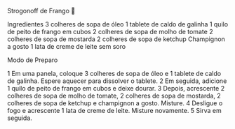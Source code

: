 Strogonoff de Frango :chicken:

Ingredientes
3 colheres de sopa de óleo
1 tablete de caldo de galinha
1 quilo de peito de frango em cubos
2 colheres de sopa de molho de tomate
2 colheres de sopa de mostarda
2 colheres de sopa de ketchup
Champignon a gosto
1 lata de creme de leite sem soro

Modo de Preparo

1 Em uma panela, coloque 3 colheres de sopa de óleo e 1 tablete de caldo de galinha. Espere aquecer para dissolver o tablete.
2 Em seguida, adicione 1 quilo de peito de frango em cubos e deixe dourar.
3 Depois, acrescente 2 colheres de sopa de molho de tomate, 2 colheres de sopa de mostarda, 2 colheres de sopa de ketchup e champignon a gosto. Misture.
4 Desligue o fogo e acrescente 1 lata de creme de leite. Misture novamente.
5 Sirva em seguida.
